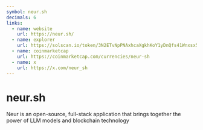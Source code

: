```yaml
---
symbol: neur.sh
decimals: 6
links:
  - name: website
    url: https://neur.sh/
  - name: explorer
    url: https://solscan.io/token/3N2ETvNpPNAxhcaXgkhKoY1yDnQfs41Wnxsx5qNJpump
  - name: coinmarketcap
    url: https://coinmarketcap.com/currencies/neur-sh
  - name: x
    url: https://x.com/neur_sh
---
```


# neur.sh

Neur is an open-source, full-stack application that brings together the power of LLM models and blockchain technology
